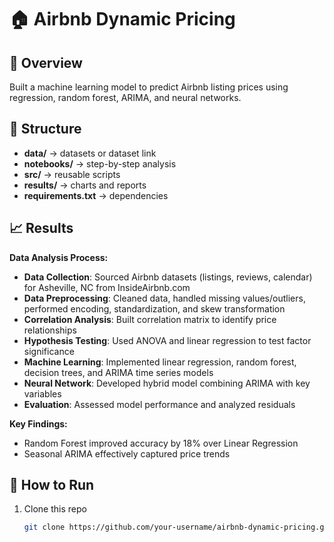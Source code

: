# 🏠 Airbnb Dynamic Pricing

## 📌 Overview
Built a machine learning model to predict Airbnb listing prices using regression, random forest, ARIMA, and neural networks.

## 📂 Structure
- **data/** → datasets or dataset link  
- **notebooks/** → step-by-step analysis  
- **src/** → reusable scripts  
- **results/** → charts and reports  
- **requirements.txt** → dependencies  

## 📈 Results

**Data Analysis Process:**

- **Data Collection**: Sourced Airbnb datasets (listings, reviews, calendar) for Asheville, NC from InsideAirbnb.com
- **Data Preprocessing**: Cleaned data, handled missing values/outliers, performed encoding, standardization, and skew transformation  
- **Correlation Analysis**: Built correlation matrix to identify price relationships
- **Hypothesis Testing**: Used ANOVA and linear regression to test factor significance
- **Machine Learning**: Implemented linear regression, random forest, decision trees, and ARIMA time series models
- **Neural Network**: Developed hybrid model combining ARIMA with key variables
- **Evaluation**: Assessed model performance and analyzed residuals

**Key Findings:**
- Random Forest improved accuracy by 18% over Linear Regression
- Seasonal ARIMA effectively captured price trends

## 🚀 How to Run
1. Clone this repo  
   ```bash
   git clone https://github.com/your-username/airbnb-dynamic-pricing.git
